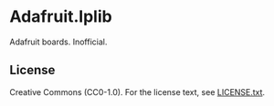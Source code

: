 # Adafruit.lplib
Adafruit boards. Inofficial.

## License

Creative Commons (CC0-1.0). For the license text, see [LICENSE.txt](LICENSE.txt).
